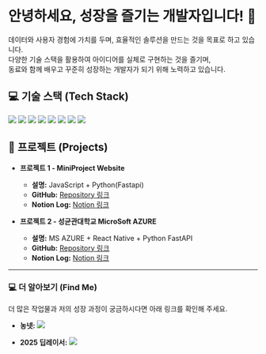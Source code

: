 # 안녕하세요, 성장을 즐기는 개발자입니다! 👋

<p>
    데이터와 사용자 경험에 가치를 두며, 효율적인 솔루션을 만드는 것을 목표로 하고 있습니다. <br/>
    다양한 기술 스택을 활용하여 아이디어를 실체로 구현하는 것을 즐기며, <br/>
    동료와 함께 배우고 꾸준히 성장하는 개발자가 되기 위해 노력하고 있습니다.
</p>

## 💻 기술 스택 (Tech Stack)

<p>
    <img src="https://img.shields.io/badge/Python-3776AB?style=flat-square&logo=Python&logoColor=white"/>
    <img src="https://img.shields.io/badge/FastAPI-009688?style=flat-square&logo=FastAPI&logoColor=white"/>
    <img src="https://img.shields.io/badge/Node.js-339933?style=flat-square&logo=Node.js&logoColor=white"/>
    <img src="https://img.shields.io/badge/React-61DAFB?style=flat-square&logo=React&logoColor=black"/>
    <img src="https://img.shields.io/badge/React%20Native-61DAFB?style=flat-square&logo=React&logoColor=black"/>
    <img src="https://img.shields.io/badge/MySQL-4479A1?style=flat-square&logo=MySQL&logoColor=white"/>
    <img src="https://img.shields.io/badge/Oracle-F80000?style=flat-square&logo=Oracle&logoColor=white"/>
    <img src="https://img.shields.io/badge/R-276DC3?style=flat-square&logo=R&logoColor=white"/>
</p>

## 🚀 프로젝트 (Projects)

* **프로젝트 1 - MiniProject Website**
    * **설명:** JavaScript + Python(Fastapi) 
    * **GitHub:** [Repository 링크](https://github.com/prayMiyer/Miniproject-React-and-Fastapi.git)
    * **Notion Log:** [Notion 링크]()
     
* **프로젝트 2 - 성균관대학교 MicroSoft AZURE**
    * **설명:** MS AZURE + React Native + Python FastAPI
    * **GitHub:** [Repository 링크](https://github.com/prayMiyer/AiNuri2.git)
    * **Notion Log:** [Notion 링크](https://www.notion.so/MS-_-24cab2bcd0a880df841ec78a2cb9db4f?source=copy_link)


---

### 💻 더 알아보기 (Find Me)

더 많은 작업물과 저의 성장 과정이 궁금하시다면 아래 링크를 확인해 주세요.

* **농넷:**
    [<img src="https://img.shields.io/badge/Notion-000000?style=flat-square&logo=Notion&logoColor=white"/>](https://www.notion.so/254ab2bcd0a880e0b0ffccf52ceaf4f1?source=copy_link)

* **2025 딥레이서:**
    [<img src="https://img.shields.io/badge/Notion-000000?style=flat-square&logo=Notion&logoColor=white"/>](https://www.notion.so/Soldesk-2025-Ai-DeepRacer-248ab2bcd0a880369922e02b6e93e1fc?source=copy_link)
